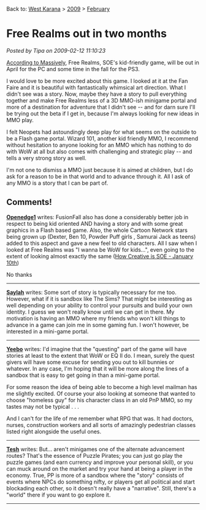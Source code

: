 Back to: [West Karana](/posts/westkarana.md) > [2009](/posts/2009/westkarana.md) > [February](./westkarana.md)
# Free Realms out in two months

*Posted by Tipa on 2009-02-12 11:10:23*

[According to Massively](http://www.massively.com/2009/02/12/free-realms-confirmed-for-april-launch/), Free Realms, SOE's kid-friendly game, will be out in April for the PC and some time in the fall for the PS3.

I would love to be more excited about this game. I looked at it at the Fan Faire and it is beautiful with fantastically whimsical art direction. What I didn't see was a story. Now, maybe they have a story to pull everything together and make Free Realms less of a 3D MMO-ish minigame portal and more of a destination for adventure that I didn't see -- and for darn sure I'll be trying out the beta if I get in, because I'm always looking for new ideas in MMO play.

I felt Neopets had astoundingly deep play for what seems on the outside to be a Flash game portal. Wizard 101, another kid friendly MMO, I recommend without hesitation to anyone looking for an MMO which has nothing to do with WoW at all but also comes with challenging and strategic play -- and tells a very strong story as well.

I'm not one to dismiss a MMO just because it is aimed at children, but I do ask for a reason to be in that world and to advance through it. All I ask of any MMO is a story that I can be part of.

## Comments!

**[Openedge1](http://simple-n-complex.blogspot.com)** writes: FusionFall also has done a considerably better job in respect to being kid oriented AND having a story and with some great graphics in a Flash based game.
Also, the whole Cartoon Network stars being grown up (Dexter, Ben 10, Powder Puff girls , Samurai Jack as teens) added to this aspect and gave a new feel to old characters.
All I saw when I looked at Free Realms was "I wanna be WoW for kids...", even going to the extent of looking almost exactly the same ([How Creative is SOE - January 10th](http://simple-n-complex.blogspot.com/2009/01/how-creative-is-soe.html))

No thanks

---

**[Saylah](http://notadiary.typepad.com/mysticworlds)** writes: Some sort of story is typically necessary for me too. However, what if it is sandbox like The Sims? That might be interesting as well depending on your ability to control your pursuits and build your own identity. I guess we won't really know until we can get in there. My motivation is having an MMO where my friends who won't kill things to advance in a game can join me in some gaming fun. I won't however, be interested in a mini-game portal.

---

**[Yeebo](http://yfernbottom.blogspot.com/)** writes: I'd imagine that the "questing" part of the game will have stories at least to the extent that WoW or EQ II do. I mean, surely the quest givers will have some excuse for sending you out to kill bunnies or whatever. In any case, I'm hoping that it will be more along the lines of a sandbox that is easy to get going in than a mini-game portal. 

For some reason the idea of being able to become a high level mailman has me slightly excited. Of course your also looking at someone that wanted to choose "homeless guy" for his character class in an old PnP MMO, so my tastes may not be typical . . . 

And I can't for the life of me remember what RPG that was. It had doctors, nurses, construction workers and all sorts of amazingly pedestrian classes listed right alongside the useful ones.

---

**[Tesh](http://tishtoshtesh.wordpress.com/)** writes: But... aren't minigames one of the alternate advancement routes? That's the essence of Puzzle Pirates; you can just go play the puzzle games (and earn currency and improve your personal skill), or you can muck around on the market and try your hand at being a player in the economy. True, PP is more of a sandbox where the "story" consists of events where NPCs do something nifty, or players get all political and start blockading each other, so it doesn't really have a "narrative". Still, there's a "world" there if you want to go explore it.

---

